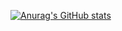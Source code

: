 [![Anurag's GitHub stats](https://github-readme-stats.vercel.app/api?username=nao0725)](https://github.com/anuraghazra/github-readme-stats)
